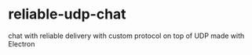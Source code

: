 # reliable-udp-chat
chat with reliable delivery with custom protocol on top of UDP 
made with Electron
